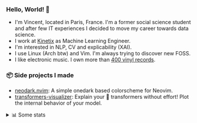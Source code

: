 ### Hello, World! 👋</h1>

- I'm Vincent, located in Paris, France. I'm a former social science student and after few IT experiences I decided to move my career towards data science.
- I work at <a href="https://www.kinetix.tech/">Kinetix<a/> as Machine Learning Engineer.
- I'm interested in NLP, CV and explicability (XAI).
- I use Linux (Arch btw) and Vim. I'm always trying to discover new FOSS.
- I like electronic music. I own more than <a href="https://www.discogs.com/user/Voigt_Kampff/collection">400 vinyl records<a/>.

### 📦 Side projects I made
  
- [neodark.nvim](https://github.com/VDuchauffour/neodark.nvim): A simple onedark based colorscheme for Neovim.
- [transformers-visualizer](https://github.com/VDuchauffour/transformers-visualizer): Explain your 🤗 transformers without effort! Plot the internal behavior of your model. 

<details><summary>📊 Some stats</summary>  
  
<p align="center">
  <img alt="VDuchauffour's github stats" src="https://github-readme-stats.vercel.app/api?username=VDuchauffour&count_private=true&include_all_commits=true&show_icons=true&theme=react"/>
  <br />
  <img alt="VDuchauffour's streak stats" src="https://streak-stats.demolab.com?user=VDuchauffour&theme=react"/>
  <br />
  <img alt="VDuchauffour's language stats" src="https://github-readme-stats.vercel.app/api/top-langs/?username=VDuchauffour&count_private=true&include_all_commits=true&show_icons=true&layout=compact&theme=react"/>
  <!--   <br />
  <img alt="VDuchauffour's Wakatime stats" src="https://github-readme-stats.vercel.app/api/wakatime?username=VDuchauffour&theme=react"/> -->
</p>

#### 🧭 Wakatime stats
<!--START_SECTION:waka-->
![Code Time](http://img.shields.io/badge/Code%20Time-462%20hrs%2032%20mins-blue)

![Lines of code](https://img.shields.io/badge/From%20Hello%20World%20I%27ve%20Written-99.4%20thousand%20lines%20of%20code-blue)

**🐱 My GitHub Data** 

> 📦 18.1 kB Used in GitHub's Storage 
 > 
> 🏆 816 Contributions in the Year 2023
 > 
> 🚫 Not Opted to Hire
 > 
> 📜 6 Public Repositories 
 > 
> 🔑 2 Private Repositories 
 > 
**I'm an Early 🐤** 

```text
🌞 Morning                44 commits          █░░░░░░░░░░░░░░░░░░░░░░░░   04.73 % 
🌆 Daytime                542 commits         ███████████████░░░░░░░░░░   58.28 % 
🌃 Evening                276 commits         ███████░░░░░░░░░░░░░░░░░░   29.68 % 
🌙 Night                  68 commits          ██░░░░░░░░░░░░░░░░░░░░░░░   07.31 % 
```
📅 **I'm Most Productive on Monday** 

```text
Monday                   285 commits         ████████░░░░░░░░░░░░░░░░░   30.65 % 
Tuesday                  85 commits          ██░░░░░░░░░░░░░░░░░░░░░░░   09.14 % 
Wednesday                156 commits         ████░░░░░░░░░░░░░░░░░░░░░   16.77 % 
Thursday                 200 commits         █████░░░░░░░░░░░░░░░░░░░░   21.51 % 
Friday                   148 commits         ████░░░░░░░░░░░░░░░░░░░░░   15.91 % 
Saturday                 19 commits          █░░░░░░░░░░░░░░░░░░░░░░░░   02.04 % 
Sunday                   37 commits          █░░░░░░░░░░░░░░░░░░░░░░░░   03.98 % 
```


📊 **This Week I Spent My Time On** 

```text
💬 Programming Languages: 
Python                   13 hrs              ███████████████████░░░░░░   76.43 % 
JSON                     58 mins             █░░░░░░░░░░░░░░░░░░░░░░░░   05.74 % 
YAML                     57 mins             █░░░░░░░░░░░░░░░░░░░░░░░░   05.64 % 
Bash                     48 mins             █░░░░░░░░░░░░░░░░░░░░░░░░   04.71 % 
sshconfig                15 mins             ░░░░░░░░░░░░░░░░░░░░░░░░░   01.52 % 
```


 Last Updated on 08/03/2023 00:41:30 UTC
<!--END_SECTION:waka-->
</details>
